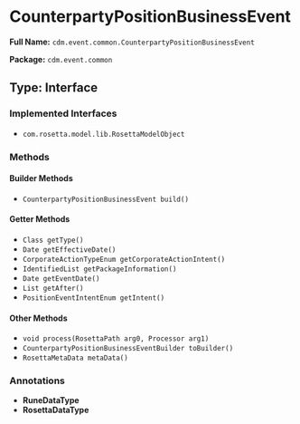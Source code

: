 # CounterpartyPositionBusinessEvent

**Full Name:** `cdm.event.common.CounterpartyPositionBusinessEvent`

**Package:** `cdm.event.common`

## Type: Interface

### Implemented Interfaces

- `com.rosetta.model.lib.RosettaModelObject`

### Methods

#### Builder Methods

- `CounterpartyPositionBusinessEvent build()`

#### Getter Methods

- `Class getType()`
- `Date getEffectiveDate()`
- `CorporateActionTypeEnum getCorporateActionIntent()`
- `IdentifiedList getPackageInformation()`
- `Date getEventDate()`
- `List getAfter()`
- `PositionEventIntentEnum getIntent()`

#### Other Methods

- `void process(RosettaPath arg0, Processor arg1)`
- `CounterpartyPositionBusinessEventBuilder toBuilder()`
- `RosettaMetaData metaData()`

### Annotations

- **RuneDataType**
- **RosettaDataType**

